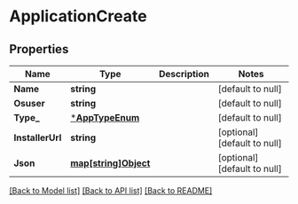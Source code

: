 # ApplicationCreate

## Properties
Name | Type | Description | Notes
------------ | ------------- | ------------- | -------------
**Name** | **string** |  | [default to null]
**Osuser** | **string** |  | [default to null]
**Type_** | [***AppTypeEnum**](AppTypeEnum.md) |  | [default to null]
**InstallerUrl** | **string** |  | [optional] [default to null]
**Json** | [**map[string]Object**](.md) |  | [optional] [default to null]

[[Back to Model list]](../README.md#documentation-for-models) [[Back to API list]](../README.md#documentation-for-api-endpoints) [[Back to README]](../README.md)

